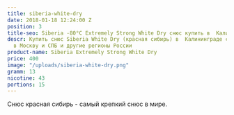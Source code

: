 ```yaml
---
title: siberia-white-dry
date: 2018-01-18 12:24:00 Z
position: 3
title-seo: Siberia -80°C Extremely Strong White Dry снюс купить в  Калининграде
descr: Купить снюс Siberia White Dry (красная сибирь) в  Калининграде с отправкой
  в Москву и СПБ и другие регионы России
product-name: Siberia Extremely Strong White Dry
price: 400
image: "/uploads/siberia-white-dry.png"
gramm: 13
nicotine: 43
portions: 15
---
```


Снюс красная сибирь - самый крепкий снюс в мире.
